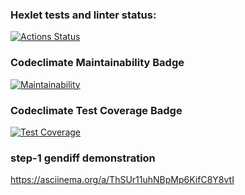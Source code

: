 ### Hexlet tests and linter status:
[![Actions Status](https://github.com/philheh/frontend-bootcamp-project-46/workflows/hexlet-check/badge.svg)](https://github.com/philheh/frontend-bootcamp-project-46/actions)

### Codeclimate Maintainability Badge
[![Maintainability](https://api.codeclimate.com/v1/badges/d44e8f34625c7c5f1bb0/maintainability)](https://codeclimate.com/github/philheh/frontend-bootcamp-project-46/maintainability)

### Codeclimate Test Coverage Badge
[![Test Coverage](https://api.codeclimate.com/v1/badges/d44e8f34625c7c5f1bb0/test_coverage)](https://codeclimate.com/github/philheh/frontend-bootcamp-project-46/test_coverage)


### step-1 gendiff demonstration
https://asciinema.org/a/ThSUr11uhNBpMp6KifC8Y8vtI
